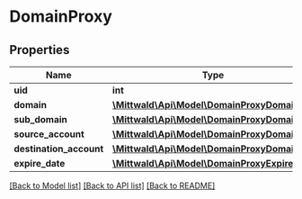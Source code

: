 # DomainProxy

## Properties
Name | Type | Description | Notes
------------ | ------------- | ------------- | -------------
**uid** | **int** |  | [optional] 
**domain** | [**\Mittwald\Api\Model\DomainProxyDomain**](DomainProxyDomain.md) |  | [optional] 
**sub_domain** | [**\Mittwald\Api\Model\DomainProxyDomain**](DomainProxyDomain.md) |  | [optional] 
**source_account** | [**\Mittwald\Api\Model\DomainProxyDomain**](DomainProxyDomain.md) |  | [optional] 
**destination_account** | [**\Mittwald\Api\Model\DomainProxyDomain**](DomainProxyDomain.md) |  | [optional] 
**expire_date** | [**\Mittwald\Api\Model\DomainProxyExpireDate**](DomainProxyExpireDate.md) |  | [optional] 

[[Back to Model list]](../../README.md#documentation-for-models) [[Back to API list]](../../README.md#documentation-for-api-endpoints) [[Back to README]](../../README.md)


